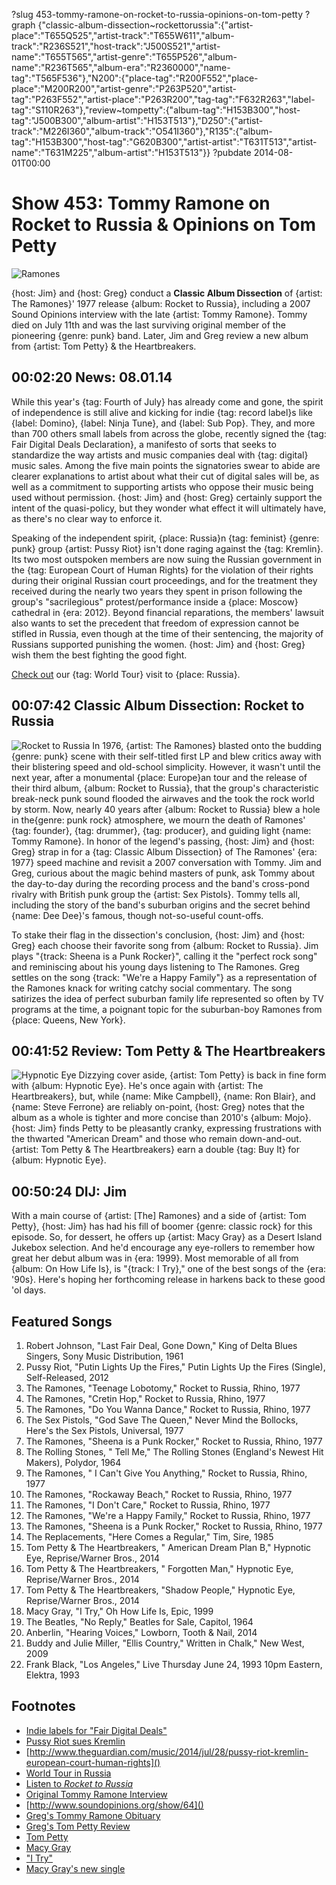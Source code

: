 ?slug 453-tommy-ramone-on-rocket-to-russia-opinions-on-tom-petty
?graph {"classic-album-dissection~rockettorussia":{"artist-place":"T655Q525","artist-track":"T655W611","album-track":"R236S521","host-track":"J500S521","artist-name":"T655T565","artist-genre":"T655P526","album-name":"R236T565","album-era":"R2360000","name-tag":"T565F536"},"N200":{"place-tag":"R200F552","place-place":"M200R200","artist-genre":"P263P520","artist-tag":"P263F552","artist-place":"P263R200","tag-tag":"F632R263","label-tag":"S110R263"},"review~tompetty":{"album-tag":"H153B300","host-tag":"J500B300","album-artist":"H153T513"},"D250":{"artist-track":"M226I360","album-track":"O541I360"},"R135":{"album-tag":"H153B300","host-tag":"G620B300","artist-artist":"T631T513","artist-name":"T631M225","album-artist":"H153T513"}}
?pubdate 2014-08-01T00:00

# Show 453: Tommy Ramone on Rocket to Russia & Opinions on Tom Petty
![Ramones](http://static.soundopinions.org/images/2014/ramones_web.jpg)

{host: Jim} and {host: Greg} conduct a **Classic Album Dissection** of {artist: The Ramones}' 1977 release {album: Rocket to Russia}, including a 2007 Sound Opinions interview with the late {artist: Tommy Ramone}. Tommy died on July 11th and was the last surviving original member of the pioneering {genre: punk} band. Later, Jim and Greg review a new album from {artist: Tom Petty} & the Heartbreakers.


## 00:02:20 News: 08.01.14
While this year's {tag: Fourth of July} has already come and gone, the spirit of independence is still alive and kicking for indie {tag: record label}s like {label: Domino}, {label: Ninja Tune}, and {label: Sub Pop}. They, and more than 700 others small labels from across the globe, recently signed the {tag: Fair Digital Deals Declaration}, a manifesto of sorts that seeks to standardize the way artists and music companies deal with {tag: digital} music sales. Among the five main points the signatories swear to abide are clearer explanations to artist about what their cut of digital sales will be, as well as a commitment to supporting artists who oppose their music being used without permission. {host: Jim} and {host: Greg} certainly support the intent of the quasi-policy, but they wonder what effect it will ultimately have, as there's no clear way to enforce it. 

Speaking of the independent spirit, {place: Russia}n {tag: feminist} {genre: punk} group {artist: Pussy Riot} isn't done raging against the {tag: Kremlin}. Its two most outspoken members are now suing the Russian government in the {tag: European Court of Human Rights} for the violation of their rights during their original Russian court proceedings, and for the treatment they received during the nearly two years they spent in prison following the group's "sacrilegious" protest/performance inside a {place: Moscow} cathedral in {era: 2012}. Beyond financial reparations, the members' lawsuit also wants to set the precedent that freedom of expression cannot be stifled in Russia, even though at the time of their sentencing, the majority of Russians supported punishing the women. {host: Jim} and {host: Greg} wish them the best fighting the good fight.  
 
[Check out](http://www.soundopinions.org/show/429) our {tag: World Tour} visit to {place: Russia}.

## 00:07:42 Classic Album Dissection: Rocket to Russia
![Rocket to Russia](http://is2.mzstatic.com/image/thumb/Music4/v4/8a/8d/f1/8a8df132-5ea1-f7ca-8f63-106c1dfea468/source/600x600bb.jpg "60715/847962534")
In 1976, {artist: The Ramones} blasted onto the budding {genre: punk} scene with their self-titled first LP and blew critics away with their blistering speed and old-school simplicity. However, it wasn't until the next year, after a monumental {place: Europe}an tour and the release of their third album, {album: Rocket to Russia}, that the group's characteristic break-neck punk sound flooded the airwaves and the took the rock world by storm. Now, nearly 40 years after {album: Rocket to Russia} blew a hole in the{genre:  punk rock} atmosphere, we mourn the death of Ramones' {tag: founder}, {tag: drummer}, {tag: producer}, and guiding light {name: Tommy Ramone}. In honor of the legend's passing, {host: Jim} and {host: Greg} strap in for a {tag: Classic Album Dissection} of The Ramones' {era: 1977} speed machine and revisit a 2007 conversation with Tommy. Jim and Greg, curious about the magic behind masters of punk, ask Tommy about the day-to-day during the recording process and the band's cross-pond rivalry with British punk group the {artist: Sex Pistols}. Tommy tells all, including the story of the band's suburban origins and the secret behind {name: Dee Dee}'s famous, though not-so-useful count-offs. 

To stake their flag in the dissection's conclusion, {host: Jim} and {host: Greg} each choose their favorite song from {album: Rocket to Russia}. Jim plays "{track: Sheena is a Punk Rocker}", calling it the "perfect rock song" and reminiscing about his young days listening to The Ramones. Greg settles on the song {track: "We're a Happy Family"} as a representation of the Ramones knack for writing catchy social commentary. The song satirizes the idea of perfect suburban family life represented so often by TV programs at the time, a poignant topic for the suburban-boy Ramones from {place: Queens, New York}.

## 00:41:52 Review: Tom Petty & The Heartbreakers
![Hypnotic Eye](http://is1.mzstatic.com/image/thumb/Music4/v4/45/12/ff/4512ff2d-b38d-8e6c-b13f-66f3d34ffba4/source/600x600bb.jpg "161527/885180084")
Dizzying cover  aside, {artist: Tom Petty} is back in fine form with {album: Hypnotic Eye}. He's once again with {artist: The Heartbreakers}, but, while {name: Mike Campbell}, {name: Ron Blair}, and {name: Steve Ferrone} are reliably on-point, {host: Greg} notes that the album as a whole is tighter and more concise than 2010's {album: Mojo}. {host: Jim} finds Petty to be pleasantly cranky, expressing frustrations with the thwarted "American Dream" and those who remain down-and-out. {artist: Tom Petty & The Heartbreakers} earn a double {tag: Buy It} for {album: Hypnotic Eye}.

## 00:50:24 DIJ: Jim
With a main course of {artist: [The] Ramones} and a side of {artist: Tom Petty}, {host: Jim} has had his fill of boomer {genre: classic rock} for this episode. So, for dessert, he offers up {artist: Macy Gray} as a Desert Island Jukebox selection. And he'd encourage any eye-rollers to remember how great her debut album was in {era: 1999}. Most memorable of all from {album: On How Life Is}, is "{track: I Try}," one of the best songs of the {era: '90s}. Here's hoping her forthcoming release in harkens back to these good 'ol days.


## Featured Songs
1. Robert Johnson, "Last Fair Deal, Gone Down," King of Delta Blues Singers, Sony Music Distribution, 1961
1. Pussy Riot, "Putin Lights Up the Fires," Putin Lights Up the Fires (Single), Self-Released, 2012 
1. The Ramones, "Teenage Lobotomy," Rocket to Russia, Rhino, 1977 
1. The Ramones, "Cretin Hop," Rocket to Russia, Rhino, 1977 
1. The Ramones, "Do You Wanna Dance," Rocket to Russia, Rhino, 1977 
1. The Sex Pistols, "God Save The Queen," Never Mind the Bollocks, Here's the Sex Pistols, Universal, 1977 
1. The Ramones, "Sheena is a Punk Rocker," Rocket to Russia, Rhino, 1977
1. The Rolling Stones, " Tell Me," The Rolling Stones (England's Newest Hit Makers), Polydor, 1964
1. The Ramones, " I Can't Give You Anything," Rocket to Russia, Rhino, 1977 
1. The Ramones, "Rockaway Beach," Rocket to Russia, Rhino, 1977 
1. The Ramones, "I Don't Care," Rocket to Russia, Rhino, 1977 
1. The Ramones, "We're a Happy Family," Rocket to Russia, Rhino, 1977 
1. The Ramones, "Sheena is a Punk Rocker," Rocket to Russia, Rhino, 1977
1. The Replacements, "Here Comes a Regular," Tim, Sire, 1985 
1. Tom Petty & The Heartbreakers, " American Dream Plan B," Hypnotic Eye, Reprise/Warner Bros., 2014 
1. Tom Petty & The Heartbreakers, " Forgotten Man," Hypnotic Eye, Reprise/Warner Bros., 2014 
1. Tom Petty & The Heartbreakers, "Shadow People," Hypnotic Eye, Reprise/Warner Bros., 2014 
1. Macy Gray, "I Try," Oh How Life Is, Epic, 1999 
1. The Beatles, "No Reply," Beatles for Sale, Capitol, 1964 
1. Anberlin, "Hearing Voices," Lowborn, Tooth & Nail, 2014
1. Buddy and Julie Miller, "Ellis Country," Written in Chalk," New West, 2009 
1. Frank Black, "Los Angeles," Live Thursday June 24, 1993 10pm Eastern, Elektra, 1993 

## Footnotes
- [Indie labels for "Fair Digital Deals"](http://www.billboard.com/biz/articles/news/indies/6157651/global-indie-sector-unites-to-launch-fair-digital-deals-declaration)
- [Pussy Riot sues Kremlin]()
- [http://www.theguardian.com/music/2014/jul/28/pussy-riot-kremlin-european-court-human-rights]()
- [World Tour in Russia](http://www.soundopinions.org/show/429)
- [Listen to *Rocket to Russia*](http://www.last.fm/music/Ramones/Rocket+to+Russia)
- [Original Tommy Ramone Interview]()
- [http://www.soundopinions.org/show/64]()
- [Greg's Tommy Ramone Obituary](http://articles.chicagotribune.com/2014-07-12/entertainment/chi-tommy-ramone-obit-20140712_1_the-ramones-rock-band-new-york-dolls/2)
- [Greg's Tom Petty Review](http://www.chicagotribune.com/entertainment/music/turnitup/ct-tom-petty-hypnotic-eye-review-20140728,0,7767518.column)
- [Tom Petty](http://www.tompetty.com/)
- [Macy Gray](http://www.macygray.com/)
- ["I Try"](https://www.youtube.com/watch?v=XWsJTiMr42Q)
- [Macy Gray's new single](http://music-mix.ew.com/2014/07/30/macy-gray-bang-bang-music-video/)
